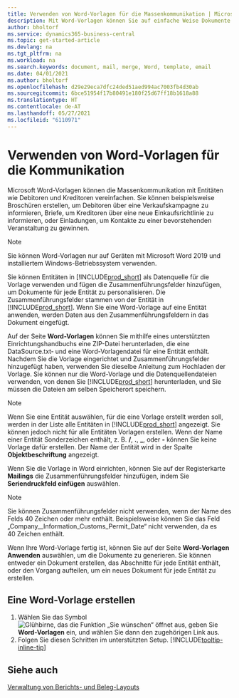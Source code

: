 ```yaml
---
title: Verwenden von Word-Vorlagen für die Massenkommunikation | Microsoft Docs
description: Mit Word-Vorlagen können Sie auf einfache Weise Dokumente in großen Mengen erstellen, die für bestimmte Entitäten personalisiert sind.
author: bholtorf
ms.service: dynamics365-business-central
ms.topic: get-started-article
ms.devlang: na
ms.tgt_pltfrm: na
ms.workload: na
ms.search.keywords: document, mail, merge, Word, template, email
ms.date: 04/01/2021
ms.author: bholtorf
ms.openlocfilehash: d29e29eca7dfc24ded51aed994ac7003fb4d30ab
ms.sourcegitcommit: 6bce51954f17b80491e180f25d67ff18b1618a88
ms.translationtype: HT
ms.contentlocale: de-AT
ms.lasthandoff: 05/27/2021
ms.locfileid: "6110971"
---
```

# <a name="using-word-templates-for-bulk-communication"></a>Verwenden von Word-Vorlagen für die Kommunikation
Microsoft Word-Vorlagen können die Massenkommunikation mit Entitäten wie Debitoren und Kreditoren vereinfachen. Sie können beispielsweise Broschüren erstellen, um Debitoren über eine Verkaufskampagne zu informieren, Briefe, um Kreditoren über eine neue Einkaufsrichtlinie zu informieren, oder Einladungen, um Kontakte zu einer bevorstehenden Veranstaltung zu gewinnen.

> [!NOTE]
> Sie können Word-Vorlagen nur auf Geräten mit Microsoft Word 2019 und installiertem Windows-Betriebssystem verwenden.

Sie können Entitäten in [!INCLUDE[prod_short](includes/prod_short.md)] als Datenquelle für die Vorlage verwenden und fügen die Zusammenführungsfelder hinzufügen, um Dokumente für jede Entität zu personalisieren. Die Zusammenführungsfelder stammen von der Entität in [!INCLUDE[prod_short](includes/prod_short.md)]. Wenn Sie eine Word-Vorlage auf eine Entität anwenden, werden Daten aus den Zusammenführungsfeldern in das Dokument eingefügt.

Auf der Seite **Word-Vorlagen** können Sie mithilfe eines unterstützten Einrichtungshandbuchs eine ZIP-Datei herunterladen, die eine DataSource.txt‑ und eine Word-Vorlagendatei für eine Entität enthält. Nachdem Sie die Vorlage eingerichtet und Zusammenführungsfelder hinzugefügt haben, verwenden Sie dieselbe Anleitung zum Hochladen der Vorlage. Sie können nur die Word-Vorlage und die Datenquellendateien verwenden, von denen Sie [!INCLUDE[prod_short](includes/prod_short.md)] herunterladen, und Sie müssen die Dateien am selben Speicherort speichern.

> [!NOTE]
> Wenn Sie eine Entität auswählen, für die eine Vorlage erstellt werden soll, werden in der Liste alle Entitäten in [!INCLUDE[prod_short](includes/prod_short.md)] angezeigt. Sie können jedoch nicht für alle Entitäten Vorlagen erstellen. Wenn der Name einer Entität Sonderzeichen enthält, z. B. **/**, **.**, **_**, oder **-** können Sie keine Vorlage dafür erstellen. Der Name der Entität wird in der Spalte **Objektbeschriftung** angezeigt.

Wenn Sie die Vorlage in Word einrichten, können Sie auf der Registerkarte **Mailings** die Zusammenführungsfelder hinzufügen, indem Sie **Seriendruckfeld einfügen** auswählen.

> [!NOTE]
> Sie können Zusammenführungsfelder nicht verwenden, wenn der Name des Felds 40 Zeichen oder mehr enthält. Beispielsweise können Sie das Feld „Company__Information_Customs_Permit_Date“ nicht verwenden, da es 40 Zeichen enthält. 

Wenn Ihre Word-Vorlage fertig ist, können Sie auf der Seite **Word-Vorlagen** **Anwenden** auswählen, um die Dokumente zu generieren. Sie können entweder ein Dokument erstellen, das Abschnitte für jede Entität enthält, oder den Vorgang aufteilen, um ein neues Dokument für jede Entität zu erstellen.

## <a name="to-create-a-word-template"></a>Eine Word-Vorlage erstellen
1. Wählen Sie das Symbol ![Glühbirne, das die Funktion „Sie wünschen“ öffnet](media/ui-search/search_small.png "Tell me-Funktion") aus, geben Sie **Word-Vorlagen** ein, und wählen Sie dann den zugehörigen Link aus.
2. Folgen Sie diesen Schritten im unterstützten Setup. [!INCLUDE[tooltip-inline-tip](includes/tooltip-inline-tip_md.md)]

## <a name="see-also"></a>Siehe auch
[Verwaltung von Berichts- und Beleg-Layouts](ui-manage-report-layouts.md)  

